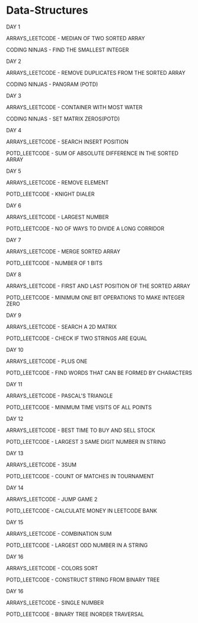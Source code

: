 # Data-Structures


DAY 1

ARRAYS_LEETCODE - MEDIAN OF TWO SORTED ARRAY

CODING NINJAS - FIND THE SMALLEST INTEGER

DAY 2

ARRAYS_LEETCODE - REMOVE DUPLICATES FROM THE SORTED ARRAY

CODING NINJAS - PANGRAM (POTD)

DAY 3

ARRAYS_LEETCODE - CONTAINER WITH MOST WATER

CODING NINJAS - SET MATRIX ZEROS(POTD)

DAY 4

ARRAYS_LEETCODE - SEARCH INSERT POSITION 

POTD_LEETCODE - SUM OF ABSOLUTE DIFFERENCE IN THE SORTED ARRAY

DAY 5

ARRAYS_LEETCODE - REMOVE ELEMENT

POTD_LEETCODE - KNIGHT DIALER

DAY 6

ARRAYS_LEETCODE - LARGEST NUMBER

POTD_LEETCODE - NO OF WAYS TO DIVIDE A LONG CORRIDOR

DAY 7

ARRAYS_LEETCODE - MERGE SORTED ARRAY

POTD_LEETCODE - NUMBER OF 1 BITS

DAY 8

ARRAYS_LEETCODE - FIRST AND LAST POSITION OF THE SORTED ARRAY

POTD_LEETCODE - MINIMUM ONE BIT OPERATIONS TO MAKE INTEGER ZERO 

DAY 9

 ARRAYS_LEETCODE -  SEARCH A 2D MATRIX
 
 POTD_LEETCODE - CHECK IF TWO STRINGS ARE EQUAL

DAY 10

 ARRAYS_LEETCODE -  PLUS ONE
 
 POTD_LEETCODE - FIND WORDS THAT CAN BE FORMED BY CHARACTERS

 DAY 11

 ARRAYS_LEETCODE -  PASCAL'S TRIANGLE
 
 POTD_LEETCODE - MINIMUM TIME VISITS OF ALL POINTS

 DAY 12

 ARRAYS_LEETCODE -  BEST TIME TO BUY AND SELL STOCK 

 POTD_LEETCODE -  LARGEST 3 SAME DIGIT NUMBER IN STRING  

 DAY 13

 ARRAYS_LEETCODE - 3SUM 

 POTD_LEETCODE -  COUNT OF MATCHES IN TOURNAMENT
 
 DAY 14

 ARRAYS_LEETCODE - JUMP GAME 2

 POTD_LEETCODE -  CALCULATE MONEY IN LEETCODE BANK
 
 DAY 15

 ARRAYS_LEETCODE - COMBINATION SUM

 POTD_LEETCODE -  LARGEST ODD NUMBER IN A STRING
 
 DAY 16

 ARRAYS_LEETCODE - COLORS SORT

 POTD_LEETCODE - CONSTRUCT STRING FROM BINARY TREE
 
 DAY 16

 ARRAYS_LEETCODE - SINGLE NUMBER

 POTD_LEETCODE - BINARY TREE INORDER TRAVERSAL
 

 
 

 


 





